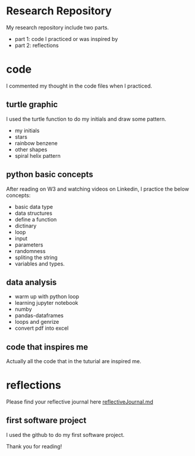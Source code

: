 # Research Repository
My research repository include two parts.
- part 1: code I practiced or was inspired by 
- part 2: reflections 
# code 
I commented my thought in the code files when I practiced. 
## turtle graphic 
I used the turtle function to do my initials and draw some pattern.
- my initials
- stars
- rainbow benzene
- other shapes
- spiral helix pattern
## python basic concepts
After reading on W3 and watching videos on Linkedin, I practice the below concepts:
- basic data type
- data structures
- define a function
- dictinary
- loop
- input
- parameters
- randomness
- spliting the string
- variables and types. 
## data analysis
- warm up with python loop
- learning jupyter notebook
- numby
- pandas-dataframes
- loops and genrize 
- convert pdf into excel

## code that inspires me
Actually all the code that in the tuturial are inspired me. 
# reflections 

Please find your reflective journal here [reflectiveJournal.md](./reflections/reflectiveJournal.md)
## first software project
I used the github to do my first software project.

Thank you for reading!
